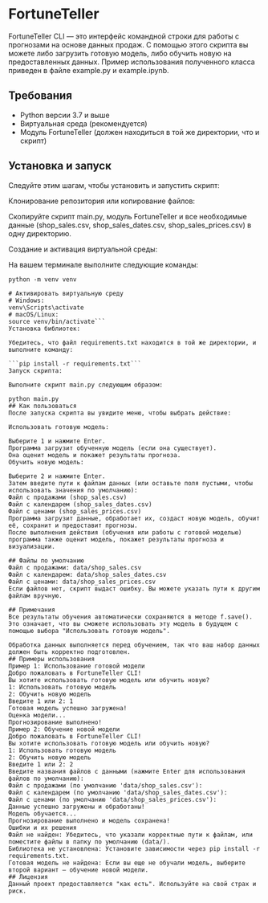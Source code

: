 # FortuneTeller
FortuneTeller CLI — это интерфейс командной строки для работы с прогнозами на основе данных продаж. С помощью этого скрипта вы можете либо загрузить готовую модель, либо обучить новую на предоставленных данных.
Пример использования полученного класса приведен в файле example.py и example.ipynb.
    
## Требования  
- Python версии 3.7 и выше  
- Виртуальная среда (рекомендуется)  
- Модуль FortuneTeller (должен находиться в той же директории, что и скрипт)  
## Установка и запуск
Следуйте этим шагам, чтобы установить и запустить скрипт:  
  
Клонирование репозитория или копирование файлов:
  
Скопируйте скрипт main.py, модуль FortuneTeller и все необходимые данные (shop_sales.csv, shop_sales_dates.csv, shop_sales_prices.csv) в одну директорию.
  
Создание и активация виртуальной среды:
  
На вашем терминале выполните следующие команды:
  
```# Создать виртуальную среду
python -m venv venv
  
# Активировать виртуальную среду
# Windows:
venv\Scripts\activate
# macOS/Linux:
source venv/bin/activate```
Установка библиотек:

Убедитесь, что файл requirements.txt находится в той же директории, и выполните команду:

```pip install -r requirements.txt```
Запуск скрипта:
  
Выполните скрипт main.py следующим образом:
  
python main.py
## Как пользоваться
После запуска скрипта вы увидите меню, чтобы выбрать действие:
  
Использовать готовую модель:
  
Выберите 1 и нажмите Enter.  
Программа загрузит обученную модель (если она существует).  
Она оценит модель и покажет результаты прогноза.  
Обучить новую модель:  
  
Выберите 2 и нажмите Enter.  
Затем введите пути к файлам данных (или оставьте поля пустыми, чтобы использовать значения по умолчанию):  
Файл с продажами (shop_sales.csv)  
Файл с календарем (shop_sales_dates.csv)  
Файл с ценами (shop_sales_prices.csv)  
Программа загрузит данные, обработает их, создаст новую модель, обучит её, сохранит и предоставит прогнозы.  
После выполнения действия (обучения или работы с готовой моделью) программа также оценит модель, покажет результаты прогноза и визуализации.  

## Файлы по умолчанию
Файл с продажами: data/shop_sales.csv  
Файл с календарем: data/shop_sales_dates.csv  
Файл с ценами: data/shop_sales_prices.csv  
Если файлов нет, скрипт выдаст ошибку. Вы можете указать пути к другим файлам вручную.  
  
## Примечания
Все результаты обучения автоматически сохраняются в методе f.save(). Это означает, что вы сможете использовать эту модель в будущем с помощью выбора "Использовать готовую модель".
  
Обработка данных выполняется перед обучением, так что ваш набор данных должен быть корректно подготовлен.
## Примеры использования
Пример 1: Использование готовой модели  
Добро пожаловать в FortuneTeller CLI!  
Вы хотите использовать готовую модель или обучить новую?  
1: Использовать готовую модель  
2: Обучить новую модель  
Введите 1 или 2: 1  
Готовая модель успешно загружена!  
Оценка модели...  
Прогнозирование выполнено!  
Пример 2: Обучение новой модели  
Добро пожаловать в FortuneTeller CLI!  
Вы хотите использовать готовую модель или обучить новую?  
1: Использовать готовую модель  
2: Обучить новую модель  
Введите 1 или 2: 2  
Введите названия файлов с данными (нажмите Enter для использования файлов по умолчанию):  
Файл с продажами (по умолчанию 'data/shop_sales.csv'):  
Файл с календарем (по умолчанию 'data/shop_sales_dates.csv'):  
Файл с ценами (по умолчанию 'data/shop_sales_prices.csv'):  
Данные успешно загружены и обработаны!  
Модель обучается...  
Прогнозирование выполнено и модель сохранена!  
Ошибки и их решения  
Файл не найден: Убедитесь, что указали корректные пути к файлам, или поместите файлы в папку по умолчанию (data/).  
Библиотека не установлена: Установите зависимости через pip install -r requirements.txt.  
Готовая модель не найдена: Если вы еще не обучали модель, выберите второй вариант — обучение новой модели.  
## Лицензия
Данный проект предоставляется "как есть". Используйте на свой страх и риск.
